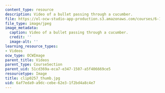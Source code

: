 ```yaml
---
content_type: resource
description: Video of a bullet passing through a cucumber.
file: https://ol-ocw-studio-app-production.s3.amazonaws.com/courses/6-163-strobe-project-laboratory-fall-2005/6af7eda9a9dccebe62e31f2bd4a8c4e7_clip0257_thumb.jpg
file_type: image/jpeg
image_metadata:
  caption: Video of a bullet passing through a cucumber.
  credit: ''
  image-alt: ''
learning_resource_types:
- Videos
ocw_type: OCWImage
parent_title: Videos
parent_type: CourseSection
parent_uid: 51cd369a-eca7-e347-1507-a5f406669ce5
resourcetype: Image
title: clip0257_thumb.jpg
uid: 6af7eda9-a9dc-cebe-62e3-1f2bd4a8c4e7
---
```

